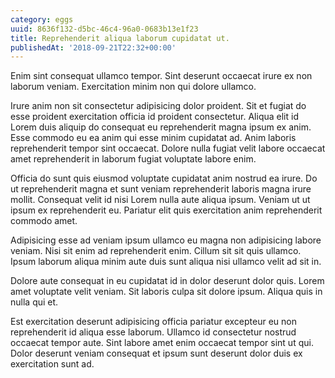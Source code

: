 ```yaml
---
category: eggs
uuid: 8636f132-d5bc-46c4-96a0-0683b13e1f23
title: Reprehenderit aliqua laborum cupidatat ut.
publishedAt: '2018-09-21T22:32+00:00'
---
```


Enim sint consequat ullamco tempor. Sint deserunt occaecat irure ex non laborum veniam. Exercitation minim non qui dolore ullamco.

Irure anim non sit consectetur adipisicing dolor proident. Sit et fugiat do esse proident exercitation officia id proident consectetur. Aliqua elit id Lorem duis aliquip do consequat eu reprehenderit magna ipsum ex anim. Esse commodo eu ea anim qui esse minim cupidatat ad. Anim laboris reprehenderit tempor sint occaecat. Dolore nulla fugiat velit labore occaecat amet reprehenderit in laborum fugiat voluptate labore enim.

Officia do sunt quis eiusmod voluptate cupidatat anim nostrud ea irure. Do ut reprehenderit magna et sunt veniam reprehenderit laboris magna irure mollit. Consequat velit id nisi Lorem nulla aute aliqua ipsum. Veniam ut ut ipsum ex reprehenderit eu. Pariatur elit quis exercitation anim reprehenderit commodo amet.

Adipisicing esse ad veniam ipsum ullamco eu magna non adipisicing labore veniam. Nisi sit enim ad reprehenderit enim. Cillum sit sit quis ullamco. Ipsum laborum aliqua minim aute duis sunt aliqua nisi ullamco velit ad sit in.

Dolore aute consequat in eu cupidatat id in dolor deserunt dolor quis. Lorem amet voluptate velit veniam. Sit laboris culpa sit dolore ipsum. Aliqua quis in nulla qui et.

Est exercitation deserunt adipisicing officia pariatur excepteur eu non reprehenderit id aliqua esse laborum. Ullamco id consectetur nostrud occaecat tempor aute. Sint labore amet enim occaecat tempor sint ut qui. Dolor deserunt veniam consequat et ipsum sunt deserunt dolor duis ex exercitation sunt ad.
